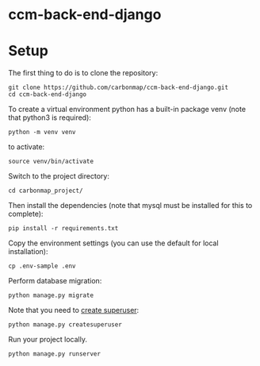 # ccm-back-end-django
# Setup

The first thing to do is to clone the repository:

    git clone https://github.com/carbonmap/ccm-back-end-django.git
    cd ccm-back-end-django

To create a virtual environment python has a built-in package venv (note that python3 is required):

    python -m venv venv

to activate:

    source venv/bin/activate

Switch to the project directory:

    cd carbonmap_project/

Then install the dependencies (note that mysql must be installed for this to complete):

    pip install -r requirements.txt

Copy the environment settings (you can use the default for local installation):

    cp .env-sample .env

Perform database migration:

    python manage.py migrate

Note that you need to [create superuser](https://docs.djangoproject.com/en/3.2/ref/django-admin/#createsuperuser):

    python manage.py createsuperuser

Run your project locally.

    python manage.py runserver
